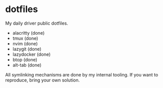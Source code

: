 # dotfiles
My daily driver public dotfiles.

- alacritty (done)
- tmux (done)
- nvim (done)
- lazygit (done)
- lazydocker (done)
- btop (done)
- alt-tab (done)

All symlinking mechanisms are done by my internal tooling. If you want to reproduce, bring your own solution.

